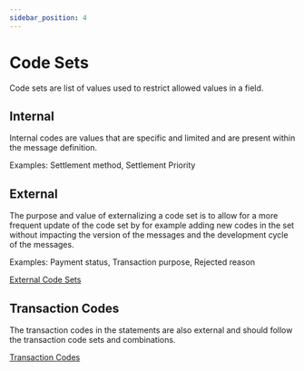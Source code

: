 ```yaml
---
sidebar_position: 4
---
```


# Code Sets

Code sets are list of values used to restrict allowed values in a field.

## Internal

Internal codes are values that are specific and limited and are present within the message definition.

Examples: Settlement method, Settlement Priority

## External

The purpose and value of externalizing a code set is to allow for a more frequent update of the code set by for example adding new codes in the set without impacting the version of the messages and the development cycle of the messages.

Examples: Payment status, Transaction purpose, Rejected reason

[External Code Sets](https://www.iso20022.org/catalogue-messages/additional-content-messages/external-code-sets)

## Transaction Codes

The transaction codes in the statements are also external and should follow the transaction code sets and combinations.

[Transaction Codes](https://www.iso20022.org/catalogue-messages/additional-content-messages/external-code-sets)
